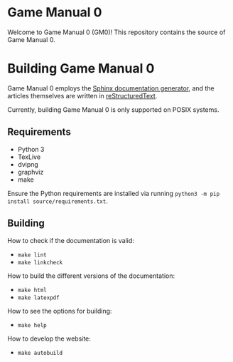 Game Manual 0
=============

Welcome to Game Manual 0 (GM0)!
This repository contains the source of Game Manual 0.

Building Game Manual 0
======================
Game Manual 0 employs the 
[Sphinx documentation generator](https://www.sphinx-doc.org/en/master/), 
and the articles themselves are written in 
[reStructuredText](http://docutils.sourceforge.net/rst.html).  

Currently, building Game Manual 0 is only supported on POSIX systems.

Requirements
------------
* Python 3
* TexLive
* dvipng
* graphviz
* make

Ensure the Python requirements are installed via running 
`python3 -m pip install source/requirements.txt`.

Building
--------

How to check if the documentation is valid:
* `make lint`
* `make linkcheck`

How to build the different versions of the documentation:
* `make html`
* `make latexpdf`

How to see the options for building:
* `make help`

How to develop the website:
* `make autobuild`